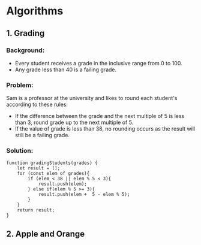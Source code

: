 # Algorithms

## 1. Grading

### Background:
- Every student receives a grade in the inclusive range from 0 to 100.
- Any grade less than 40 is a failing grade.

### Problem:
Sam is a professor at the university and likes to round each student's  according to these rules:
- If the difference between the grade and the next multiple of 5 is less than 3, round grade up to the next multiple of 5.
- If the value of grade is less than 38, no rounding occurs as the result will still be a failing grade.

### Solution:

```
function gradingStudents(grades) {
    let result = [];
    for (const elem of grades){
        if (elem < 38 || elem % 5 < 3){
            result.push(elem);
        } else if(elem % 5 >= 3){
            result.push(elem +  5 - elem % 5);
        }
    }
    return result;
}
```

## 2. Apple and Orange